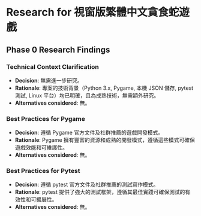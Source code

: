 # Research for 視窗版繁體中文貪食蛇遊戲

## Phase 0 Research Findings

### Technical Context Clarification

- **Decision**: 無需進一步研究。
- **Rationale**: 專案的技術背景（Python 3.x, Pygame, 本機 JSON 儲存, pytest 測試, Linux 平台）均已明確，且為成熟技術，無需額外研究。
- **Alternatives considered**: 無。

### Best Practices for Pygame

- **Decision**: 遵循 Pygame 官方文件及社群推薦的遊戲開發模式。
- **Rationale**: Pygame 擁有豐富的資源和成熟的開發模式，遵循這些模式可確保遊戲效能和可維護性。
- **Alternatives considered**: 無。

### Best Practices for Pytest

- **Decision**: 遵循 pytest 官方文件及社群推薦的測試寫作模式。
- **Rationale**: pytest 提供了強大的測試框架，遵循其最佳實踐可確保測試的有效性和可擴展性。
- **Alternatives considered**: 無。